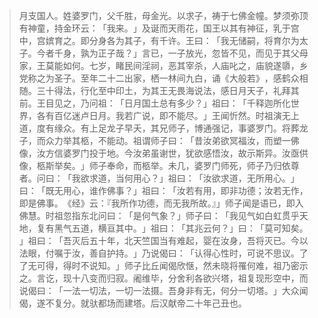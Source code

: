 
> 月支国人。姓婆罗门，父千胜，母金光。以求子，祷于七佛金幢。梦须弥顶有神童，持金环云：​「我来。​」及诞而天雨花，国王以其有神征，乳于宫中，宫嫔育之。即分身各为其子，有千许。王曰：​「我无储嗣，将育尔为太子。今者千身，孰为正子哉？​」言已，一子放光，忽皆不见，而见于其父母家，王莫能如何。七岁，睹民间淫祠，恶其宰杀，人庙叱之，庙貌遂隳，乡党称之为圣子。至年二十二出家，栖一林间九白，诵《大般若》​，感鹤众相随。三十得法，行化至中印土，为其王无畏海说法，感日月天子，礼拜其前。王目见之，乃问祖：​「日月国土总有多少？​」祖曰：​「千释迦所化世界，各有百亿迷卢日月。我若广说，即不能尽。​」王闻忻然。时祖演无上道，度有缘众。有上足龙子早夭，其兄师子，博通强记，事婆罗门。将葬龙子，而众力举其柩，不能动。祖谓师子曰：​「昔汝弟欲冥福汝，而塑一佛像，汝方信婆罗门投于地。今汝弟虽谢世，犹欲感悟汝，故示斯异。汝亟供像，柩斯举矣。​」师子奉命，而柩举。未几，婆罗门师死，师子乃归依尊者。问曰：​「我欲求道，当何用心？​」祖曰：​「汝欲求道，无所用心。​」曰：​「既无用心，谁作佛事？​」祖曰：​「汝若有用，即非功德；汝若无作，即是佛事。​《经》云：『我所作功德，而无我所故。』」师子闻是语已，即入佛慧。时祖忽指东北问曰：​「是何气象？​」师子曰：​「我见气如白虹贯乎天地，复有黑气五道，横亘其中。​」祖曰：​「其兆云何？​」曰：​「莫可知矣。​」祖曰：​「吾灭后五十年，北天竺国当有难起，婴在汝身，吾将灭已。今以法眼，付嘱于汝，善自护持。​」乃说偈曰：​「认得心性时，可说不思议。了了无可得，得时不说知。​」师子比丘闻偈欣惬，然未晓将罹何难，祖乃密示之。言讫，现十八变而归寂。阇维毕，分舍利各欲兴塔，祖复现形空中，而说偈曰：​「一法一切法，一切一法摄。吾身非有无，何分一切塔。​」大众闻偈，遂不复分。就驮都场而建塔。后汉献帝二十年己丑也。
